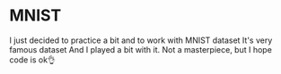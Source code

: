 # MNIST

I just decided to practice a bit and to work with MNIST dataset
It's very famous dataset
And I played a bit with it.
Not a masterpiece, but I hope code is ok👌
 
 
